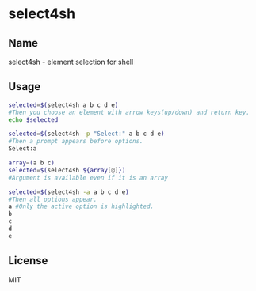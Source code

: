 # select4sh

## Name
select4sh - element selection for shell

## Usage
```bash
selected=$(select4sh a b c d e)
#Then you choose an element with arrow keys(up/down) and return key.
echo $selected
```
```bash
selected=$(select4sh -p "Select:" a b c d e)
#Then a prompt appears before options.
Select:a
```
```bash
array=(a b c)
selected=$(select4sh ${array[@]})
#Argument is available even if it is an array
```
```bash
selected=$(select4sh -a a b c d e)
#Then all options appear.
a #Only the active option is highlighted.
b
c
d
e
```

## License
MIT

